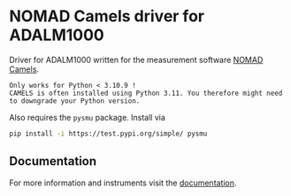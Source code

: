 # NOMAD Camels driver for ADALM1000

Driver for ADALM1000 written for the measurement software [NOMAD Camels](https://fau-lap.github.io/NOMAD-CAMELS/). 

```{caution}
Only works for Python < 3.10.9 !
CAMELS is often installed using Python 3.11. You therefore might need to downgrade your Python version.
```

Also requires the `pysmu` package. Install via

```bash
pip install -i https://test.pypi.org/simple/ pysmu
```

## Documentation

For more information and instruments visit the [documentation](https://fau-lap.github.io/NOMAD-CAMELS/doc/instruments/instruments.html).